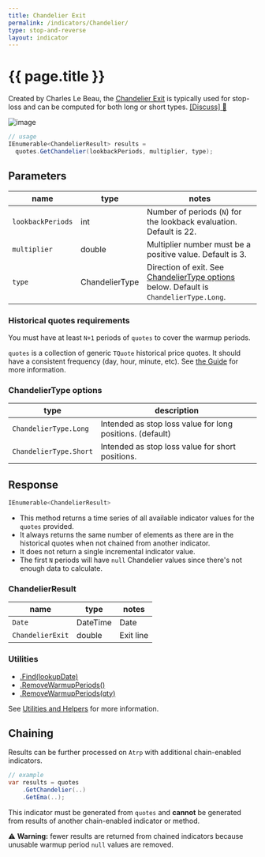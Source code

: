 ```yaml
---
title: Chandelier Exit
permalink: /indicators/Chandelier/
type: stop-and-reverse
layout: indicator
---
```


# {{ page.title }}

Created by Charles Le Beau, the [Chandelier Exit](https://school.stockcharts.com/doku.php?id=technical_indicators:chandelier_exit) is typically used for stop-loss and can be computed for both long or short types.
[[Discuss] :speech_balloon:]({{site.github.repository_url}}/discussions/263 "Community discussion about this indicator")

![image]({{site.baseurl}}/assets/charts/Chandelier.png)

```csharp
// usage
IEnumerable<ChandelierResult> results =
  quotes.GetChandelier(lookbackPeriods, multiplier, type);
```

## Parameters

| name | type | notes
| -- |-- |--
| `lookbackPeriods` | int | Number of periods (`N`) for the lookback evaluation.  Default is 22.
| `multiplier` | double | Multiplier number must be a positive value.  Default is 3.
| `type` | ChandelierType | Direction of exit.  See [ChandelierType options](#chandeliertype-options) below.  Default is `ChandelierType.Long`.

### Historical quotes requirements

You must have at least `N+1` periods of `quotes` to cover the warmup periods.

`quotes` is a collection of generic `TQuote` historical price quotes.  It should have a consistent frequency (day, hour, minute, etc).  See [the Guide]({{site.baseurl}}/guide/#historical-quotes) for more information.

### ChandelierType options

| type | description
|-- |--
| `ChandelierType.Long` | Intended as stop loss value for long positions. (default)
| `ChandelierType.Short` | Intended as stop loss value for short positions.

## Response

```csharp
IEnumerable<ChandelierResult>
```

- This method returns a time series of all available indicator values for the `quotes` provided.
- It always returns the same number of elements as there are in the historical quotes when not chained from another indicator.
- It does not return a single incremental indicator value.
- The first `N` periods will have `null` Chandelier values since there's not enough data to calculate.

### ChandelierResult

| name | type | notes
| -- |-- |--
| `Date` | DateTime | Date
| `ChandelierExit` | double | Exit line

### Utilities

- [.Find(lookupDate)]({{site.baseurl}}/utilities#find-indicator-result-by-date)
- [.RemoveWarmupPeriods()]({{site.baseurl}}/utilities#remove-warmup-periods)
- [.RemoveWarmupPeriods(qty)]({{site.baseurl}}/utilities#remove-warmup-periods)

See [Utilities and Helpers]({{site.baseurl}}/utilities#utilities-for-indicator-results) for more information.

## Chaining

Results can be further processed on `Atrp` with additional chain-enabled indicators.

```csharp
// example
var results = quotes
    .GetChandelier(..)
    .GetEma(..);
```

This indicator must be generated from `quotes` and **cannot** be generated from results of another chain-enabled indicator or method.

:warning: **Warning:** fewer results are returned from chained indicators because unusable warmup period `null` values are removed.

